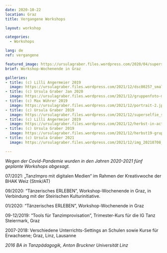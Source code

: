 ```yaml
---
date: 2020-10-22
location: Graz
title: Vergangene Workshops

layout: workshop

categories:
  - Workshops

lang: de
ref: vergangene

featured_image: https://ursulagraber.files.wordpress.com/2020/04/superselfie.jpg?w=500&fit=crop
brief: Workshop-Wochenende in Graz

galleries:
- title: (c) Lilli Angermeier 2019
  image: https://ursulagraber.files.wordpress.com/2021/12/dsc00257_small.jpg?w=1024&fit=crop
- title: (c) Ursula Graber Jan 2020
  image: https://ursulagraber.files.wordpress.com/2021/12/gruppenfoto-mit-veza_small.png?w=1024&fit=crop
- title: (c) Max Wührer 2019
  image: https://ursulagraber.files.wordpress.com/2021/12/portrait-2.jpg?w=1024&fit=crop
- title: (c) Ursula Graber 2019
  image: https://ursulagraber.files.wordpress.com/2021/12/superselfie_small.jpg?w=1024&fit=crop
- title: (c) Lilli Angermeier 2019
  image: https://ursulagraber.files.wordpress.com/2021/12/herbst-in-action-2_small.png?w=1024&fit=crop
- title: (c) Ursula Graber 2019
  image: https://ursulagraber.files.wordpress.com/2021/12/herbst19-gruppenfoto-viele-leute_small.png?w=1024&fit=crop
- title: (c) Ursula Graber 2021
  image: https://ursulagraber.files.wordpress.com/2021/12/img_20210708_085228_small.jpg?w=1024&fit=crop

---
```

*Wegen der Covid-Pandemie wurden in den Jahren 2020-2021 fünf geplante Workshops abgesagt.*<br>



07/2021: „TanzImpro mit digitalen Medien“ im Rahmen der Kreativwoche der BHAK Weiz (Stmk/AT)<br>

09/2020: “Tänzerisches ERLEBEN”, Workshop-Wochenende in Graz, in Verbindung mit der Steirischen Kulturinitiative.<br>

01/2020: “Tänzerisches ERLEBEN”, Workshop-Wochenende in Graz<br>

09-12/2019: “Tools für Tanzimprovisation”, Trimester-Kurs für die IG Tanz Steiermark, Graz<br>

2007-2018: Verschiedene Unterrichts-Settings an Schulen sowie Kurse für Erwachsene; Graz, Linz, Lausanne<br>

*2016 BA in Tanzpädagogik, Anton Bruckner Universität Linz*
